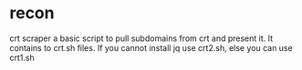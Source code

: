 # recon
crt scraper
a basic script to pull subdomains from crt and present it. It contains to crt.sh files. If you cannot install jq use crt2.sh, else you can use crt1.sh
